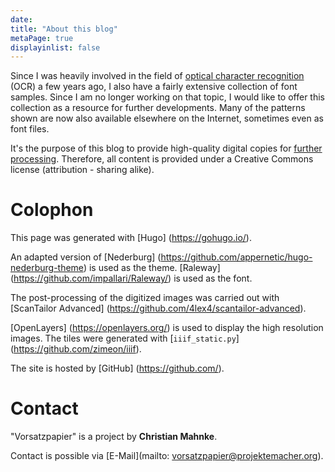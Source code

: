 ```yaml
---
date:
title: "About this blog"
metaPage: true
displayinlist: false
---
```


Since I was heavily involved in the field of [optical character recognition](https://en.wikipedia.org/wiki/Optical_character_recognition) (OCR) a few years ago, I also have a fairly extensive collection of font samples. Since I am no longer working on that topic, I would like to offer this collection as a resource for further developments. Many of the patterns shown are now also available elsewhere on the Internet, sometimes even as font files.

It's the purpose of this blog to provide high-quality digital copies for [further processing](/reuse/). Therefore, all content is provided under a Creative Commons license (attribution - sharing alike).

# Colophon

This page was generated with [Hugo] (https://gohugo.io/).

 An adapted version of [Nederburg] (https://github.com/appernetic/hugo-nederburg-theme) is used as the theme. [Raleway] (https://github.com/impallari/Raleway/) is used as the font.

The post-processing of the digitized images was carried out with [ScanTailor Advanced] (https://github.com/4lex4/scantailor-advanced).

[OpenLayers] (https://openlayers.org/) is used to display the high resolution images. The tiles were generated with [`iiif_static.py`] (https://github.com/zimeon/iiif).

The site is hosted by [GitHub] (https://github.com/).

# Contact

"Vorsatzpapier" is a project by **Christian Mahnke**.

Contact is possible via [E-Mail](mailto: vorsatzpapier@projektemacher.org).
